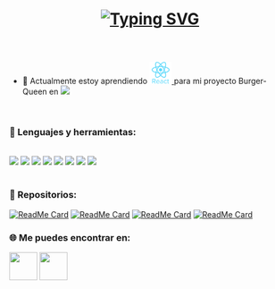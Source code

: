
<h1 align="center">
 
[![Typing SVG](https://readme-typing-svg.herokuapp.com?size=29&duration=4000&color=6F8EE3&lines=Hola+%F0%9F%91%8B%2C+soy+Nevenka+)](https://git.io/typing-svg)
</h1>

<br/>

- 🌱 Actualmente estoy aprendiendo <a href="https://reactjs.org/" target="_blank" rel="noreferrer"> <img src="https://raw.githubusercontent.com/devicons/devicon/master/icons/react/react-original-wordmark.svg" alt="react" width="40" height="40"/> </a> para mi proyecto Burger-Queen en  <a href="https://github.com/laboratoria"><img src="https://avatars.githubusercontent.com/u/7280695?s=200&v=4" width="30px"></a>
<!--
**NevenkaVelizM/NevenkaVelizM** is a ✨ _special_ ✨ repository because its `README.md` (this file) appears on your GitHub profile.

Here are some ideas to get you started:

- 🔭 I’m currently working on ...
- 🌱 I’m currently learning ...
- 👯 I’m looking to collaborate on ...
- 🤔 I’m looking for help with ...
- 💬 Ask me about ...
- 📫 How to reach me: ...
- 😄 Pronouns: ...
- ⚡ Fun fact: ...
-->

 <br/>
 
 ### 🔨 Lenguajes y herramientas:
 <br/>
<code><img height="45" src="https://cdn.icon-icons.com/icons2/2107/PNG/512/file_type_vscode_icon_130084.png"></code>
<code><img height="45" src="https://mirayhazlo.com/wp-content/uploads/2018/09/Html5_dise%C3%B1o_web-1.png"></code>
<code><img height="45" src="https://cdn.pixabay.com/photo/2017/08/05/11/16/logo-2582747_1280.png"></code>
<code><img height="45" src="https://img.icons8.com/color/48/000000/javascript.png"></code>
<code><img height="45" src="https://img.icons8.com/color/48/000000/nodejs.png"></code>
<code><img height="45" src="https://img.icons8.com/color/48/000000/git.png"></code>
<code><img height="45" src="https://img.icons8.com/office/45/000000/figma.png"></code>
<code><img height="45" src="https://img.icons8.com/color/48/000000/firebase.png"></code>


<br/>
<br/>

### 👀 Repositorios:
 
[![ReadMe Card](https://github-readme-stats.vercel.app/api/pin/?username=NevenkaVelizM&repo=SCL019-burger-queen&theme=radical "SCL019-burger-queen")](https://github.com/NevenkaVelizM/SCL019-burger-queen)
[![ReadMe Card](https://github-readme-stats.vercel.app/api/pin/?username=NevenkaVelizM&repo=SCL019-social-network&theme=highcontrast "SCL019-social-network")](https://github.com/NevenkaVelizM/SCL019-social-network )
[![ReadMe Card](https://github-readme-stats.vercel.app/api/pin/?username=NevenkaVelizM&repo=SCL019-data-lovers&theme=gotham "SCL019-data-lovers")](https://github.com/NevenkaVelizM/SCL019-data-lovers)
[![ReadMe Card](https://github-readme-stats.vercel.app/api/pin/?username=NevenkaVelizM&repo=SCL019-card-validation&theme=midnight-purple "SCL019-card-validation")](https://github.com/NevenkaVelizM/SCL019-card-validation)


### 🌐 Me puedes encontrar en:
<a href = "https://www.linkedin.com/in/nevenkavelizm/"><img src="https://img.icons8.com/fluent/48/000000/linkedin.png" style='width: 50px; height:50px'/></a>
<a href = "mailto:nvelizm@gmail.com"><img src="https://img.icons8.com/fluent/48/000000/gmail.png" style='width: 50px; height:50px'/></a>


